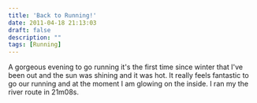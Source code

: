 ```yaml
---
title: 'Back to Running!'
date: 2011-04-18 21:13:03
draft: false
description: ""
tags: [Running]
---
```


A gorgeous evening to go running it's the first time since winter that I've been out and the sun was shining and it was hot. It really feels fantastic to go our running and at the moment I am glowing on the inside. I ran my the river route in 21m08s.